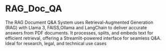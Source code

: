 # RAG_Doc_QA
The RAG Document Q&amp;A System uses Retrieval-Augmented Generation (RAG) with Llama 3, FAISS,Ollama and LangChain to deliver accurate answers from PDF documents. It processes, splits, and embeds text for efficient retrieval, offering a Streamlit-powered interface for seamless Q&amp;A. Ideal for research, legal, and technical use cases
